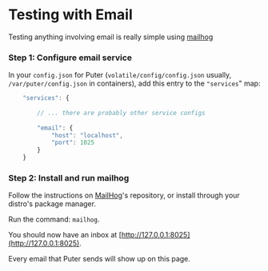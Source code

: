 # Testing with Email

Testing anything involving email is really simple using [mailhog](https://github.com/mailhog/MailHog)

### Step 1: Configure email service

In your `config.json` for Puter (`volatile/config/config.json` usually, `/var/puter/config.json` in containers),
add this entry to the `"services`" map:

```javascript
    "services": {
        
        // ... there are probably other service configs
        
        "email": {
            "host": "localhost",
            "port": 1025
        }
    }
```

### Step 2: Install and run mailhog

Follow the instructions on [MailHog](https://github.com/mailhog/MailHog)'s
repository, or install through your distro's package manager.

Run the command: `mailhog`.

You should now have an inbox at [http://127.0.0.1:8025](http://127.0.0.1:8025).

Every email that Puter sends will show up on this page.
